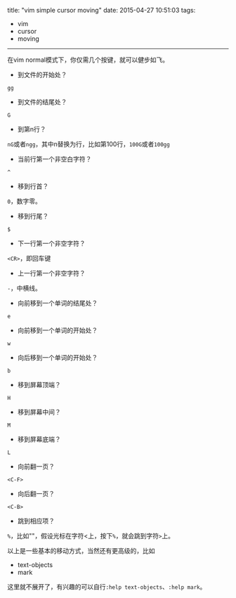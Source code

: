 title: "vim simple cursor moving"
date: 2015-04-27 10:51:03
tags:
 - vim
 - cursor
 - moving
---

在vim normal模式下，你仅需几个按键，就可以健步如飞。

* 到文件的开始处？

`gg`

* 到文件的结尾处？

`G`

* 到第n行？

`nG`或者`ngg`，其中n替换为行，比如第100行，`100G`或者`100gg`

* 当前行第一个非空白字符？

`^`

* 移到行首？

`0`，数字零。

* 移到行尾？

`$`

* 下一行第一个非空字符？

`<CR>`，即回车键

* 上一行第一个非空字符？

`-`，中横线。

* 向前移到一个单词的结尾处？

`e`

<!-- more -->

* 向前移到一个单词的开始处？

`w`

* 向后移到一个单词的开始处？

`b`

* 移到屏幕顶端？

`H`

* 移到屏幕中间？

`M`

* 移到屏幕底端？

`L`

* 向前翻一页？

`<C-F>`

* 向后翻一页？

`<C-B>`

* 跳到相应项？

`%`，比如"<text>"，假设光标在字符<上，按下`%`，就会跳到字符`>`上。

以上是一些基本的移动方式，当然还有更高级的，比如

- text-objects
- mark

这里就不展开了，有兴趣的可以自行`:help text-objects`、`:help mark`。
